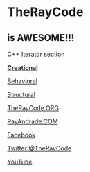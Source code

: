 # TheRayCode
## is AWESOME!!!
C++ Iterator section

 
**[Creational](../../Creational/README.md)** 

[Behavioral](../README.md) 
 
[Structural](../../Structural/README.md)

[TheRayCode.ORG](https://www.TheRayCode.org)

[RayAndrade.COM](https://www.RayAndrade.com)

[Facebook](https://www.facebook.com/TheRayCode/)

[Twitter @TheRayCode](https://www.twitter.com/TheRayCode/)

[YouTube](https://www.youtube.com/AndradeRay/)


